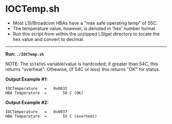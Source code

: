 # IOCTemp.sh

- Most LSI/Broadcom HBAs have a "max safe operating temp" of 55C.
- The temperature value, however, is denoted in 'hex' number format.
- Run this script from within the unzipped LSIget directory to locate the hex value and convert to decimal.

---

**Run: `./IOCTemp.sh`**

NOTE: The `$STATUS` variable/value is hardcoded; if greater than 54C, this returns "overheat". Othewise, (if 54C or less) this returns "OK" for status.

**Output Example #1:**

```
IOCTemperature   =   0x0032               
HBA Temperature  =       50 C (OK)  
```

**Output Example #2:**

```
IOCTemperature   =   0x0037               
HBA Temperature  =       55 C (overheat)
```
